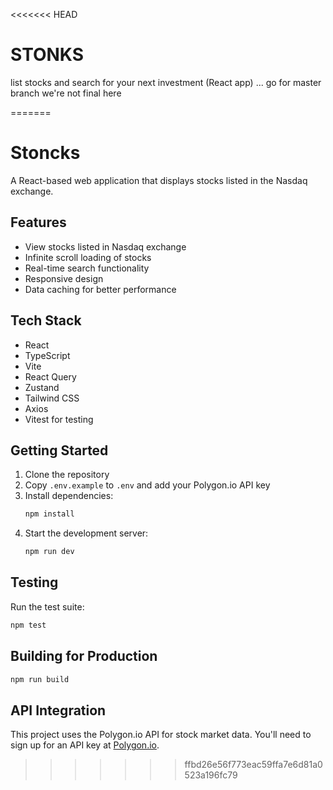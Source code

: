 <<<<<<< HEAD
# STONKS
list stocks and search for your next investment (React app) ... go for master branch we're not final here

=======
# Stoncks

A React-based web application that displays stocks listed in the Nasdaq exchange.

## Features

- View stocks listed in Nasdaq exchange
- Infinite scroll loading of stocks
- Real-time search functionality
- Responsive design
- Data caching for better performance

## Tech Stack

- React
- TypeScript
- Vite
- React Query
- Zustand
- Tailwind CSS
- Axios
- Vitest for testing

## Getting Started

1. Clone the repository
2. Copy `.env.example` to `.env` and add your Polygon.io API key
3. Install dependencies:
   ```bash
   npm install
   ```
4. Start the development server:
   ```bash
   npm run dev
   ```

## Testing

Run the test suite:
```bash
npm test
```

## Building for Production

```bash
npm run build
```

## API Integration

This project uses the Polygon.io API for stock market data. You'll need to sign up for an API key at [Polygon.io](https://polygon.io/).
>>>>>>> ffbd26e56f773eac59ffa7e6d81a0523a196fc79
